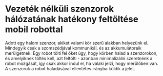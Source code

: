 # Vezeték nélküli szenzorok hálózatának hatékony feltöltése mobil robottal

Adott egy halom szenzor, akiket valami kör szerű alakban helyezünk el. Mindegyik csak a szomszédjával kommunikál, és az akkumulátoraik merülgetnek. Egy robot tölti fel őket úgy, hogy körben halad a szenzorokon, és amelyiknek töltés kell, azt feltölti - azonban minimalizálni szeretnénk a robot mozgását, így csak akkor indul el, ha valaki jelzi, hogy merülőben van. A szenzorok a robot haladásával ellentétes irányba küldik a jelet.